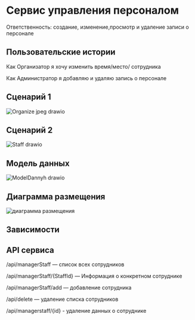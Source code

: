 # Сервис управления персоналом

Ответственность: создание, изменение,просмотр и удаление записи о персонале

## Пользовательские истории

Как Организатор я хочу изменить время/место/ сотрудника

Как Администратор я добавляю и удаляю запись о персонале

 ## Сценарий 1
![Organize jpeg drawio](https://user-images.githubusercontent.com/82897496/164017164-06ff8835-749e-405e-b429-e7c4cc0539c7.png)

## Сценарий 2
![Staff drawio](https://user-images.githubusercontent.com/82897496/164059669-5f5d9b55-7a2d-43d5-af1f-5e944c92d5ed.png)


## Модель данных
![ModelDannyh drawio](https://user-images.githubusercontent.com/82897496/164457629-eda4587a-a4e5-41e5-a8e2-8151a7808ec4.png)

## Диаграмма размещения
![диаграмма размещения](https://user-images.githubusercontent.com/82897496/164014823-29b00e63-c4b9-4cbe-94da-100e7a111c3b.jpg)

## Зависимости

## API сервиса
/api/managerStaff — список всех сотрудников

/api/managerStaff/{StaffId} — Информация о конкретном сотруднике

/api/managerStaff/add — добавление сотрудника

/api/delete — удаление списка сотрудников

/api/managerstaff/{id} - удаление данных о сотруднике
